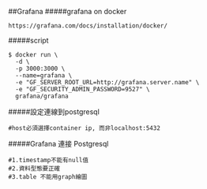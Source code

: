 ##Grafana
#####grafana on docker
```
https://grafana.com/docs/installation/docker/
```
#####script
```
$ docker run \
  -d \
  -p 3000:3000 \
  --name=grafana \
  -e "GF_SERVER_ROOT_URL=http://grafana.server.name" \
  -e "GF_SECURITY_ADMIN_PASSWORD=9527" \
  grafana/grafana
```
#####設定連線到postgresql
```
#host必須選擇container ip, 而非localhost:5432
```

#####Grafana 連接 Postgresql
```
#1.timestamp不能有null值
#2.資料型態要正確
#3.table 不能用graph繪圖
```